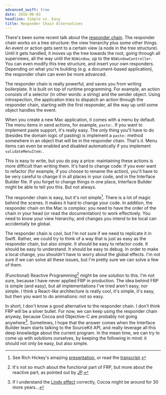 ```yaml
---
advanced_swift: true
date: 2016-06-03
headline: Simple vs. Easy
title: Responder Chain Alternatives
---
```


There's been some recent talk about the [responder chain](https://developer.apple.com/library/mac/documentation/Cocoa/Conceptual/EventOverview/EventArchitecture/EventArchitecture.html#//apple_ref/doc/uid/10000060i-CH3-SW2). The responder chain works on a tree structure: the view hierarchy plus some other things. An event or action gets sent to a certain view (a node in the tree structure). Until it gets handled, it moves up the tree towards the root, going through all superviews, all the way until the `NSWindow`, up to the `NSWindowController`. You can even modify this tree structure, and insert your own responders. Depending on what you're building (e.g. a document-based application), the responder chain can even be more advanced.

The responder chain is really powerful, and saves you from writing boilerplate. It is built on top of runtime programming. For example, an action consists of a selector (in other words: a string) and the sender object. Using introspection, the application tries to dispatch an action through the responder chain, starting with the first responder, all the way up until some object handles the event.

When you create a new Mac application, it comes with a menu by default. The menu items in send actions, for example, `paste:`. If you want to implement paste support, it's really easy. The only thing you'll have to do (besides the domain logic of pasting) is implement a `paste:` method somewhere in an object that will be in the responder chain. That's it. Menu items can even be enabled and disabled automatically if you implement `validateMenuItem:`.

This is easy to write, but you do pay a price: maintaining these actions is more difficult than writing them. It's hard to change code: if you ever want to refactor (for example, if you choose to rename the action), you'll have to be very careful to change it in all places in your code, and in the Interface Builder file. If you forget to change things in one place, Interface Builder might be able to tell you this. But not always.

The responder chain is easy, but it's not simple[^simpleasy]. There is a lot of magic behind the scenes. It makes it hard to change your code. In addition, the responder chain on the Mac is complex: you need to have the order of the chain in your head (or read the documentation) to work effectively. You need to know your view hierarchy, and changes you intend to be local can accidentally be global.

The responder chain is cool, but I'm not sure if we need to replicate it in Swift. Rather, we could try to think of a way that is just as easy as the responder chain, but also *simple*. It should be easy to refactor code. It should be easy to understand. It should be easy to debug. In order to make a local change, you shouldn't have to worry about the global effects. I'm not sure if we can solve all these issues, but I'm pretty sure we can solve a few of them.

(Functional) Reactive Programming[^3] might be one solution to this. I'm not sure, because I have never applied FRP in production. The idea behind FRP is simple (and easy), but all implementations I've tried aren't easy, nor simple. I think a React-like architecture is really cool, it's simple, it's easy, but then you want to do animations: not so easy.

In short, I don't know a good alternative to the responder chain. I don't think FRP will be a silver bullet. For now, we can keep using the responder chain anyway, because Cocoa and Objective-C are probably not going anywhere[^lindy]. Sometimes, I hope that the answer comes when the Interface Builder team starts talking to the SourceKit API, and really leverage all this deep knowledge about the current program. In the mean time, we can try to come up with solutions ourselves, by keeping the following in mind: it should not only be easy, but also simple.

[^simpleasy]: See Rich Hickey's amazing [presentation](https://www.infoq.com/presentations/Simple-Made-Easy), or read the [transcript](https://github.com/matthiasn/talk-transcripts/blob/master/Hickey_Rich/SimpleMadeEasy.md).

[^lindy]: If I understand the [Lindy effect](https://en.wikipedia.org/wiki/Lindy_effect) correctly, Cocoa might be around for 30 more years...

[^3]: It's not so much about the functional part of FRP, but more about the reactive part, as pointed out by [JP](https://twitter.com/simjp/status/738830379298131969).
